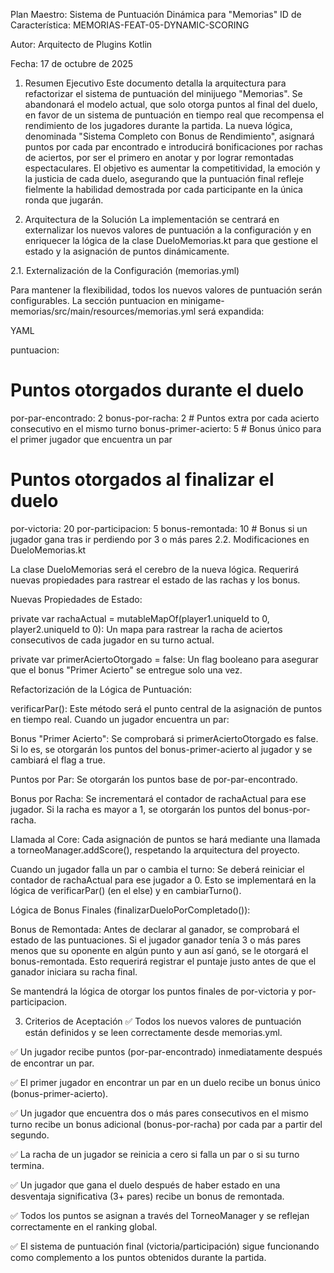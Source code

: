 Plan Maestro: Sistema de Puntuación Dinámica para "Memorias"
ID de Característica: MEMORIAS-FEAT-05-DYNAMIC-SCORING

Autor: Arquitecto de Plugins Kotlin

Fecha: 17 de octubre de 2025

1. Resumen Ejecutivo
Este documento detalla la arquitectura para refactorizar el sistema de puntuación del minijuego "Memorias". Se abandonará el modelo actual, que solo otorga puntos al final del duelo, en favor de un sistema de puntuación en tiempo real que recompensa el rendimiento de los jugadores durante la partida. La nueva lógica, denominada "Sistema Completo con Bonus de Rendimiento", asignará puntos por cada par encontrado e introducirá bonificaciones por rachas de aciertos, por ser el primero en anotar y por lograr remontadas espectaculares. El objetivo es aumentar la competitividad, la emoción y la justicia de cada duelo, asegurando que la puntuación final refleje fielmente la habilidad demostrada por cada participante en la única ronda que jugarán.

2. Arquitectura de la Solución
La implementación se centrará en externalizar los nuevos valores de puntuación a la configuración y en enriquecer la lógica de la clase DueloMemorias.kt para que gestione el estado y la asignación de puntos dinámicamente.

2.1. Externalización de la Configuración (memorias.yml)

Para mantener la flexibilidad, todos los nuevos valores de puntuación serán configurables. La sección puntuacion en minigame-memorias/src/main/resources/memorias.yml será expandida:

YAML

puntuacion:
  # Puntos otorgados durante el duelo
  por-par-encontrado: 2
  bonus-por-racha: 2       # Puntos extra por cada acierto consecutivo en el mismo turno
  bonus-primer-acierto: 5  # Bonus único para el primer jugador que encuentra un par
  
  # Puntos otorgados al finalizar el duelo
  por-victoria: 20
  por-participacion: 5
  bonus-remontada: 10      # Bonus si un jugador gana tras ir perdiendo por 3 o más pares
2.2. Modificaciones en DueloMemorias.kt

La clase DueloMemorias será el cerebro de la nueva lógica. Requerirá nuevas propiedades para rastrear el estado de las rachas y los bonus.

Nuevas Propiedades de Estado:

private var rachaActual = mutableMapOf(player1.uniqueId to 0, player2.uniqueId to 0): Un mapa para rastrear la racha de aciertos consecutivos de cada jugador en su turno actual.

private var primerAciertoOtorgado = false: Un flag booleano para asegurar que el bonus "Primer Acierto" se entregue solo una vez.

Refactorización de la Lógica de Puntuación:

verificarPar(): Este método será el punto central de la asignación de puntos en tiempo real. Cuando un jugador encuentra un par:

Bonus "Primer Acierto": Se comprobará si primerAciertoOtorgado es false. Si lo es, se otorgarán los puntos del bonus-primer-acierto al jugador y se cambiará el flag a true.

Puntos por Par: Se otorgarán los puntos base de por-par-encontrado.

Bonus por Racha: Se incrementará el contador de rachaActual para ese jugador. Si la racha es mayor a 1, se otorgarán los puntos del bonus-por-racha.

Llamada al Core: Cada asignación de puntos se hará mediante una llamada a torneoManager.addScore(), respetando la arquitectura del proyecto.

Cuando un jugador falla un par o cambia el turno: Se deberá reiniciar el contador de rachaActual para ese jugador a 0. Esto se implementará en la lógica de verificarPar() (en el else) y en cambiarTurno().

Lógica de Bonus Finales (finalizarDueloPorCompletado()):

Bonus de Remontada: Antes de declarar al ganador, se comprobará el estado de las puntuaciones. Si el jugador ganador tenía 3 o más pares menos que su oponente en algún punto y aun así ganó, se le otorgará el bonus-remontada. Esto requerirá registrar el puntaje justo antes de que el ganador iniciara su racha final.

Se mantendrá la lógica de otorgar los puntos finales de por-victoria y por-participacion.

3. Criterios de Aceptación
✅ Todos los nuevos valores de puntuación están definidos y se leen correctamente desde memorias.yml.

✅ Un jugador recibe puntos (por-par-encontrado) inmediatamente después de encontrar un par.

✅ El primer jugador en encontrar un par en un duelo recibe un bonus único (bonus-primer-acierto).

✅ Un jugador que encuentra dos o más pares consecutivos en el mismo turno recibe un bonus adicional (bonus-por-racha) por cada par a partir del segundo.

✅ La racha de un jugador se reinicia a cero si falla un par o si su turno termina.

✅ Un jugador que gana el duelo después de haber estado en una desventaja significativa (3+ pares) recibe un bonus de remontada.

✅ Todos los puntos se asignan a través del TorneoManager y se reflejan correctamente en el ranking global.

✅ El sistema de puntuación final (victoria/participación) sigue funcionando como complemento a los puntos obtenidos durante la partida.